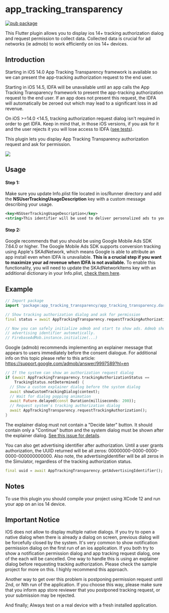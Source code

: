 # app_tracking_transparency

[![pub package](https://img.shields.io/pub/v/app_tracking_transparency.svg)](https://pub.dev/packages/app_tracking_transparency)

This Flutter plugin allows you to display ios 14+ tracking authorization dialog and request permission to collect data. Collected data is crucial for ad networks (ie admob) to work efficiently on ios 14+ devices.

## Introduction

Starting in iOS 14.0 App Tracking Transparency framework is available so we can present the app-tracking authorization request to the end user.

Starting in iOS 14.5, IDFA will be unavailable until an app calls the App Tracking Transparency framework to present the app-tracking authorization request to the end user. If an app does not present this request, the IDFA will automatically be zeroed out which may lead to a significant loss in ad revenue.

On iOS >=14.0 <14.5, tracking authorization request dialog isn't required in order to get IDFA. Keep in mind that, in those iOS versions, if you ask for it and the user rejects it you will lose access to IDFA ([see tests](https://github.com/deniza/app_tracking_transparency/pull/6#issuecomment-808964367)).

This plugin lets you display App Tracking Transparency authorization request and ask for permission.

<div align="left">
    <img src="https://github.com/deniza/app_tracking_transparency/raw/master/images/dialog.png">
</div>

## Usage

#### Step 1:
Make sure you update Info.plist file located in ios/Runner directory and add the **NSUserTrackingUsageDescription** key with a custom message describing your usage.
```xml
<key>NSUserTrackingUsageDescription</key>
<string>This identifier will be used to deliver personalized ads to you.</string>
```
#### Step 2:
Google recommends that you should be using Google Mobile Ads SDK 7.64.0 or higher. The Google Mobile Ads SDK supports conversion tracking using Apple's SKAdNetwork, which means Google is able to attribute an app install even when IDFA is unavailable. **This is a crucial step if you want to maximize your ad revenue when IDFA is not available.** To enable this functionality, you will need to update the SKAdNetworkItems key with an additional dictionary in your Info.plist, [check them here](https://developers.google.com/admob/ios/ios14#skadnetwork).

## Example
``` dart
// Import package
import 'package:app_tracking_transparency/app_tracking_transparency.dart';

// Show tracking authorization dialog and ask for permission
final status = await AppTrackingTransparency.requestTrackingAuthorization();

// Now you can safely initialize admob and start to show ads. Admob should use
// advertising identifier automatically.
// FirebaseAdMob.instance.initialize(...)
```

Google (admob) recommends implementing an explainer message that appears to users immediately before the consent dialogue. For additional info on this topic please refer to this article: https://support.google.com/admob/answer/9997589?hl=en
```dart
// If the system can show an authorization request dialog
if (await AppTrackingTransparency.trackingAuthorizationStatus ==
    TrackingStatus.notDetermined) {
  // Show a custom explainer dialog before the system dialog
  await showCustomTrackingDialog(context);
  // Wait for dialog popping animation
  await Future.delayed(const Duration(milliseconds: 200));
  // Request system's tracking authorization dialog
  await AppTrackingTransparency.requestTrackingAuthorization();
}
```

The explainer dialog must not contain a "Decide later" button. It should contain only a "Continue" button and the system dialog must be shown after the explainer dialog. [See this issue for details](https://github.com/deniza/app_tracking_transparency/issues/27).

You can also get advertising identifier after authorization. Until a user grants authorization, the UUID returned will be all zeros: 00000000-0000-0000-0000-000000000000. Also note, the advertisingIdentifier will be all zeros in the Simulator, regardless of the tracking authorization status.
```dart
final uuid = await AppTrackingTransparency.getAdvertisingIdentifier();
``` 

## Notes
To use this plugin you should compile your project using XCode 12 and run your app on an ios 14 device.

## Important Notice

IOS does not allow to display multiple native dialogs. If you try to open a native dialog when there is already a dialog on screen, previous dialog will be forcefully closed by the system. It's very common to show notification permission dialog on the first run of an ios application. If you both try to show a notification permission dialog and app tracking request dialog, one of the each will be cancelled. One way to handle this is using an explainer dialog before requesting tracking authorization. Please check the sample project for more on this. I highly recommend this approach.

Another way to get over this problem is postponing permission request until 2nd, or Nth run of the application. If you choose this way, please make sure that you inform app store reviewer that you postponed tracking request, or your submission may be rejected.

And finally; Always test on a real device with a fresh installed application.

